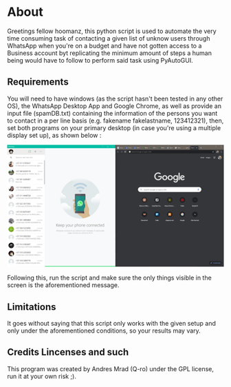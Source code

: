 # About

Greetings fellow hoomanz, this python script is used to automate the very time consuming task of contacting a given list of unknow users through WhatsApp when you're on a budget and have not gotten access to a Business account byt replicating the minimum amount of steps a human being would have to follow to perform said task using PyAutoGUI.

## Requirements

You will need to have windows (as the script hasn't been tested in any other OS), the WhatsApp Desktop App and Google Chrome, as well as provide an input file (spamDB.txt) containing the information of the persons you want to contact in a per line basis (e.g. fakename fakelastname, 123412321), then, set both programs on your primary desktop (in case you're using a multiple display set up), as shown below :

![alt](Display_App_Setup.png)

Following this, run the script and make sure the only things visible in the screen is the aforementioned message.

## Limitations

It goes without saying that this script only works with the given setup and only under the aforementioned conditions, so your results may vary.

## Credits Lincenses and such

This program was created by Andres Mrad (Q-ro) under the GPL license, run it at your own risk ;).